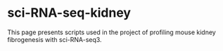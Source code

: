 # sci-RNA-seq-kidney
This page presents scripts used in the project of profiling mouse kidney fibrogenesis with sci-RNA-seq3.
